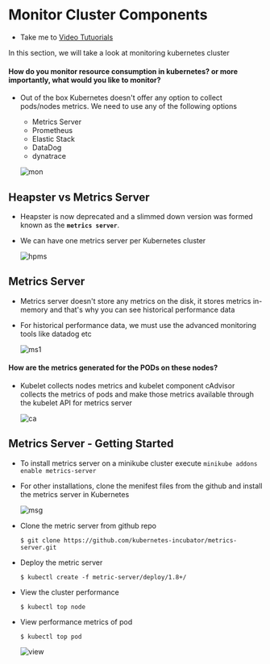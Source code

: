 # Monitor Cluster Components
  - Take me to [Video Tutuorials](https://kodekloud.com/topic/monitor-cluster-components/)
  
In this section, we will take a look at monitoring kubernetes cluster

#### How do you monitor resource consumption in kubernetes? or more importantly, what would you like to monitor?
- Out of the box Kubernetes doesn't offer any option to collect pods/nodes metrics. We need to use any of the following options
  - Metrics Server
  - Prometheus
  - Elastic Stack
  - DataDog
  - dynatrace

  ![mon](../../images/mon.PNG)
 
## Heapster vs Metrics Server
- Heapster is now deprecated and a slimmed down version was formed known as the **`metrics server`**.
- We can have one metrics server per Kubernetes cluster

  ![hpms](../../images/hpms.PNG)
  
## Metrics Server
- Metrics server doesn't store any metrics on the disk, it stores metrics in-memory and that's why you can see historical performance data
- For historical performance data, we must use the advanced monitoring tools like datadog etc

  ![ms1](../../images/ms1.PNG)

#### How are the metrics generated for the PODs on these nodes?
- Kubelet collects nodes metrics and kubelet component cAdvisor collects the metrics of pods and make those metrics available through the kubelet API for metrics server

  ![ca](../../images/ca.PNG)
  
## Metrics Server - Getting Started
- To install metrics server on a minikube cluster execute `minikube addons enable metrics-server`
- For other installations, clone the menifest files from the github and install the metrics server in Kubernetes

  ![msg](../../images/msg.PNG)
  
- Clone the metric server from github repo
  ```
  $ git clone https://github.com/kubernetes-incubator/metrics-server.git
  ```
- Deploy the metric server
  ```
  $ kubectl create -f metric-server/deploy/1.8+/
  ```
  
- View the cluster performance
  ```
  $ kubectl top node
  ```
- View performance metrics of pod
  ```
  $ kubectl top pod
  ```
  
  ![view](../../images/view.PNG)
  
  
